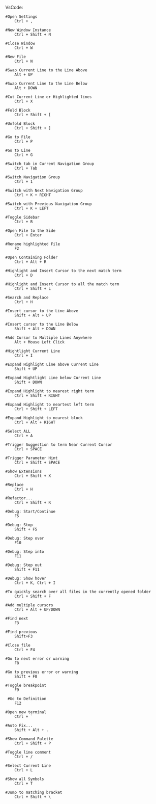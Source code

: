 VsCode:

    #Open Settings
        Ctrl + ,

    #New Window Instance
        Ctrl + Shift + N

    #Close Window
        Ctrl + W

    #New File
        Ctrl + N

    #Swap Current Line to the Line Above
        Alt + UP

    #Swap Current Line to the Line Below
        Alt + DOWN

    #Cut Current Line or Highlighted lines
        Ctrl + X

    #Fold Block
        Ctrl + Shift + [

    #Unfold Block
        Ctrl + Shift + ]

    #Go to File
        Ctrl + P

    #Go to Line
        Ctrl + G

    #Switch tab in Current Navigation Group
        Ctrl + Tab

    #Switch Navigation Group
        Ctrl + 1

    #Switch with Next Navigation Group
        Ctrl + K + RIGHT

    #Switch with Previous Navigation Group
        Ctrl + K + LEFT

    #Toggle Sidebar
        Ctrl + B

    #Open File to the Side
        Ctrl + Enter

    #Rename highlighted File
        F2

    #Open Containing Folder
        Ctrl + Alt + R

    #Highlight and Insert Cursor to the next match term
        Ctrl + D

    #Highlight and Insert Cursor to all the match term
        Ctrl + Shift + L

    #Search and Replace
        Ctrl + H

    #Insert cursor to the Line Above
        Shift + Alt + UP

    #Insert cursor to the Line Below
        Shift + Alt + DOWN

    #Add Cursor to Multiple Lines Anywhere
        Alt + Mouse Left Click

    #Hightlight Current Line
        Ctrl + I

    #Expand Highlight Line above Current Line
        Shift + UP

    #Expand Hightlight Line below Current Line
        Shift + DOWN

    #Expand Highlight to nearest right term
        Ctrl + Shift + RIGHT

    #Expand Highlight to neartest left term
        Ctrl + Shift + LEFT

    #Expand Highlight to nearest block
        Ctrl + Alt + RIGHT

    #Select ALL
        Ctrl + A

    #Trigger Suggestion to term Near Current Cursor
        Ctrl + SPACE

    #Trigger Parameter Hint
        Ctrl + Shift + SPACE

    #Show Extensions
        Ctrl + Shift + X

    #Replace
        Ctrl + H

    #Refactor...
        Ctrl + Shift + R

    #Debug: Start/Continue
        F5

    #Debug: Stop
        Shift + F5

    #Debug: Step over
        F10

    #Debug: Step into
        F11

    #Debug: Step out
        Shift + F11

    #Debug: Show hover
        Ctrl + K, Ctrl + I

    #To quickly search over all files in the currently opened folder
        Ctrl + Shift + F

    #Add multiple cursors
        Ctrl + Alt + UP/DOWN

    #Find next
        F3

    #Find previous
        Shift+F3

    #Close file
        Ctrl + F4

    #Go to next error or warning
        F8

    #Go to previous error or warning
        Shift + F8

    #Toggle breakpoint
        F9

     #Go to Definition
        F12

    #Open new terminal
        Ctrl + `

    #Auto Fix...
        Shift + Alt + .

    #Show Command Palette
        Ctrl + Shift + P

    #Toggle line comment
        Ctrl + /

    #Select Current Line
        Ctrl + L

    #Show all Symbols
        Ctrl + T

    #Jump to matching bracket
        Ctrl + Shift + \
